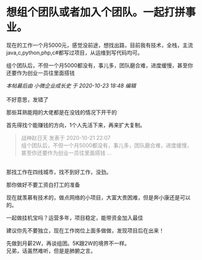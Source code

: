 # 想组个团队或者加入个团队。一起打拼事业。


现在的工作一个月5000元，感觉没前途，想找出路，目前我有技术，全栈，主流java,c,python,php,c#都写过项目，从运维到写代码均可。

组个团队后，不但一个月5000都没有，事儿多，团队磨合难，进度缓慢，甚至你还要作为创业一员往里面搭钱

<i class="pstatus"> 本帖最后由 小微企业成长史 于 2020-10-23 18:48 编辑 </i><br />
<br />
不好意思，发错了

那些耳熟能翔的大佬都是在没钱的情况下开干的

首先得找个能赚钱的方向，1个人先活下来，再来扩大复制。

<div class="quote"><blockquote><font color="#999999">战神赵日天 发表于 2020-10-21 22:07</font><br />
<font color="#999999">组个团队后，不但一个月5000都没有，事儿多，团队磨合难，进度缓慢，甚至你还要作为创业一员往里面搭钱 ...</font></blockquote></div><br />
那找工作在四线城市，找不到好工作，没劲。

那你做好不要工资白打工的准备

现在就羡慕有技术的，做点网络的小项目，大富大贵困难，但是奔小康还是可以的。

一起做挂机宝吗？运营多年，项目稳定，能带资金加入最佳

建议你先不要独立，现在工作岗位上面多做做，发现项目后在出来！

先做到月薪2W，再谈组团。5K跟2W的境界不一样。<br />
兄弟，话虽然难听，但是是肺腑之言。
